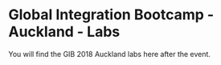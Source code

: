 # Global Integration Bootcamp - Auckland - Labs #

You will find the GIB 2018 Auckland labs here after the event.